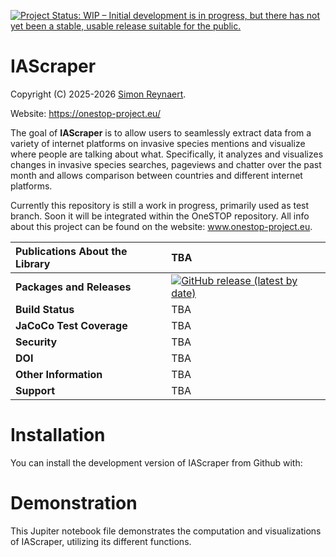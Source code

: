 [![Project Status: WIP – Initial development is in progress, but there has not yet been a stable, usable release suitable for the public.](https://www.repostatus.org/badges/latest/wip.svg)](https://www.repostatus.org/#wip)


# IAScraper

Copyright (C) 2025-2026 [Simon Reynaert](https://scholar.google.be/citations?user=yIVCDfoAAAAJ&hl=en).

Website: https://onestop-project.eu/

The goal of **IAScraper** is to allow users to seamlessly extract data from a variety of internet platforms on invasive species mentions and visualize where people are talking about what. Specifically, it analyzes and visualizes changes in invasive species searches, pageviews and chatter over the past month and allows comparison between countries and different internet platforms. 

Currently this repository is still a work in progress, primarily used as test branch. Soon it will be integrated within the OneSTOP repository. All info about this project can be found on the website: www.onestop-project.eu. 

| __Publications About the Library__ | TBA |
| :--- | :--- |
| __Packages and Releases__ |  [![GitHub release (latest by date)](https://img.shields.io/github/v/release/Simon-Reynaert/IAScraper?logo=GitHub)](https://github.com/Simon-Reynaert/IAScraper/releases) |
| __Build Status__ | TBA |
| __JaCoCo Test Coverage__ | TBA |
| __Security__ | TBA |
| __DOI__ | TBA |
| __Other Information__ | TBA |
| __Support__ | TBA |

# Installation
You can install the development version of IAScraper from Github with:

# Demonstration
This Jupiter notebook file demonstrates the computation and visualizations of IAScraper, utilizing its different functions. 

